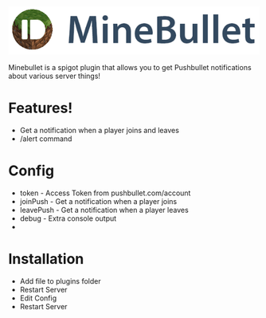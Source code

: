 [![N|Solid](https://github.com/juniortivotyro/MineBullet/blob/master/src/com/cdhoff/MineBullet/Logo.png?raw=true)](https://nodesource.com/products/nsolid)

Minebullet is a spigot plugin that allows you to get Pushbullet notifications about various server things!
 

# Features!

  - Get a notification when a player joins and leaves
  - /alert command

# Config
* token - Access Token from pushbullet.com/account
* joinPush - Get a notification when a player joins
* leavePush - Get a notification when a player leaves
* debug - Extra console output
* 
# Installation
 * Add file to plugins folder
 * Restart Server
 * Edit Config
 * Restart Server